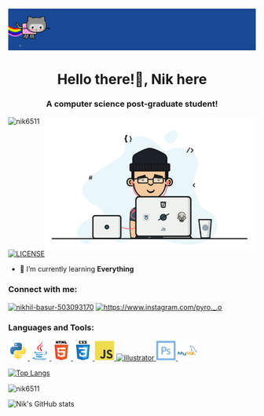 ![MasterHead](https://github.com/Nik6511/Nik6511/blob/main/banner.gif)
<h1 align="center">Hello there!👋, Nik here</h1>
<h3 align="center">A computer science post-graduate student!</h3>
<img align="right" alt="Coding"  width="430" src="https://github.com/Nik6511/Nik6511/blob/main/Developer.gif">
<p align="left"> <img src="https://komarev.com/ghpvc/?username=nik6511&label=Profile%20views&color=0e75b6&style=flat" alt="nik6511" />
<a href="https://www.gnu.org/licenses/agpl-3.0">
         <img alt="LICENSE" src="https://img.shields.io/badge/License-AGPL_v3-blue.svg">
      </a></p>


- 🌱 I’m currently learning **Everything**

<h3 align="left">Connect with me:</h3>
<p align="left">
<a href="https://linkedin.com/in/nikhil-basur-503093170" target="blank"><img align="center" src="https://raw.githubusercontent.com/rahuldkjain/github-profile-readme-generator/master/src/images/icons/Social/linked-in-alt.svg" alt="nikhil-basur-503093170" height="30" width="40" /></a>
<a href="https://instagram.com/pyro._.o" target="blank"><img align="center" src="https://raw.githubusercontent.com/rahuldkjain/github-profile-readme-generator/master/src/images/icons/Social/instagram.svg" alt="https://www.instagram.com/pyro._.o" height="30" width="40" /></a>
</p>

<h3 align="left">Languages and Tools:</h3>
<p align="left">
  <a href="https://www.python.org" target="_blank" rel="noreferrer"> <img src="https://raw.githubusercontent.com/devicons/devicon/master/icons/python/python-original.svg" alt="python" width="40" height="40"/> </a>
  <a href="https://www.java.com" target="_blank" rel="noreferrer"> <img src="https://raw.githubusercontent.com/devicons/devicon/master/icons/java/java-original.svg" alt="java" width="40" height="40"/> </a> 
  <a href="https://www.w3.org/html/" target="_blank" rel="noreferrer"> <img src="https://raw.githubusercontent.com/devicons/devicon/master/icons/html5/html5-original-wordmark.svg" alt="html5" width="40" height="40"/> </a> 
  <a href="https://www.w3schools.com/css/" target="_blank" rel="noreferrer"> <img src="https://raw.githubusercontent.com/devicons/devicon/master/icons/css3/css3-original-wordmark.svg" alt="css3" width="40" height="40"/> </a>
  <a href="https://developer.mozilla.org/en-US/docs/Web/JavaScript" target="_blank" rel="noreferrer"> <img src="https://raw.githubusercontent.com/devicons/devicon/master/icons/javascript/javascript-original.svg" alt="javascript" width="40" height="40"/> </a> 
  <a href="https://www.adobe.com/in/products/illustrator.html" target="_blank" rel="noreferrer"> <img src="https://www.vectorlogo.zone/logos/adobe_illustrator/adobe_illustrator-icon.svg" alt="illustrator" width="40" height="40"/> </a> 
    <a href="https://www.photoshop.com/en" target="_blank" rel="noreferrer"> <img src="https://raw.githubusercontent.com/devicons/devicon/master/icons/photoshop/photoshop-line.svg" alt="photoshop" width="40" height="40"/> </a>
  <a href="https://www.mysql.com/" target="_blank" rel="noreferrer"> <img src="https://raw.githubusercontent.com/devicons/devicon/master/icons/mysql/mysql-original-wordmark.svg" alt="mysql" width="40" height="40"/> </a> 
 
   </p>

[![Top Langs](https://github-readme-stats.vercel.app/api/top-langs/?username=Nik6511&layout=compact&theme=vision-friendly-dark&hide=Hack)](https://github.com/anuraghazra/github-readme-stats) 

<p><img align="center" src="https://github-readme-streak-stats.herokuapp.com/?user=nik6511&theme=vision-friendly-dark" alt="nik6511" /></p>

![Nik's GitHub stats](https://github-readme-stats.vercel.app/api?username=Nik6511&theme=vision-friendly-dark&show_icons=true)




